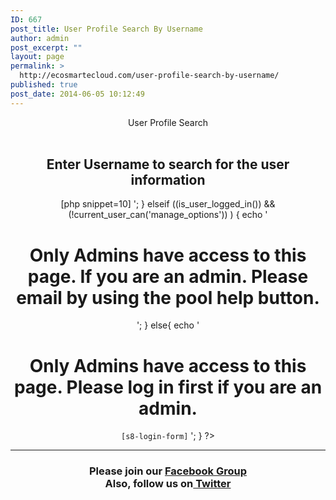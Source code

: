 ```yaml
---
ID: 667
post_title: User Profile Search By Username
author: admin
post_excerpt: ""
layout: page
permalink: >
  http://ecosmartecloud.com/user-profile-search-by-username/
published: true
post_date: 2014-06-05 10:12:49
---
```

<center>
<?php
error_reporting(E_ERROR | E_PARSE);
ob_start();
session_start();
	if( (is_user_logged_in()) && (current_user_can('manage_options')) ) {
		echo '
		<h1>User Profile Search</h1><br><br><h2>Enter Username to search for the user information</h2>
		[php snippet=10]
		';
	}
	elseif ((is_user_logged_in()) && (!current_user_can('manage_options')) ) {
		echo '
		<h1>Only Admins have access to this page. If you are an admin. Please email by using the pool help button.</h1>
		';
	}
	else{
		echo '
		<h1>Only Admins have access to this page. Please log in first if you are an admin.</h1>
		<code>[s8-login-form]</code>
		';
	}
?>
	<br>
	<hr>
	<h3>Please join our <a href="http://www.facebook.com/pages/ECOsmarte/260208241509?fref=ts " target="_blank">Facebook Group </a><br>
	Also, follow us on<a href="https://twitter.com/Ecosmarte2" target="_blank"> Twitter </a></h3>
	</center>